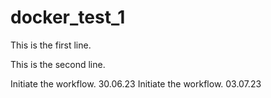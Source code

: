 # docker_test_1
This is the first line.


This is the second line.

Initiate the workflow. 30.06.23 
Initiate the workflow. 03.07.23 
